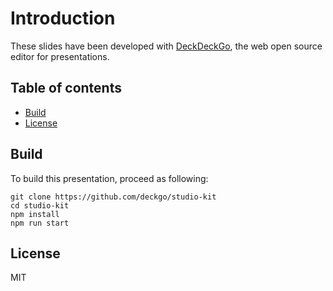 # Introduction

These slides have been developed with [DeckDeckGo], the web open source editor for presentations. 

## Table of contents

- [Build](#build)
- [License](#license)

## Build

To build this presentation, proceed as following:

```
git clone https://github.com/deckgo/studio-kit
cd studio-kit
npm install
npm run start
```

## License

MIT

[DeckDeckGo]: https://deckdeckgo.com
